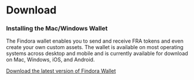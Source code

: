 # Download

### Installing the Mac/Windows Wallet[​](https://wiki.findora.org/docs/evm\_guides/use\_wallet/findora\_wallet/walletbasic#installing-the-macwindows-wallet) <a href="#installing-the-macwindows-wallet" id="installing-the-macwindows-wallet"></a>

The Findora wallet enables you to send and receive FRA tokens and even create your own custom assets. The wallet is available on most operating systems across desktop and mobile and is currently available for download on Mac, Windows, iOS, and Android.

[Download the latest version of Findora Wallet](https://wallet.findora.org/)
